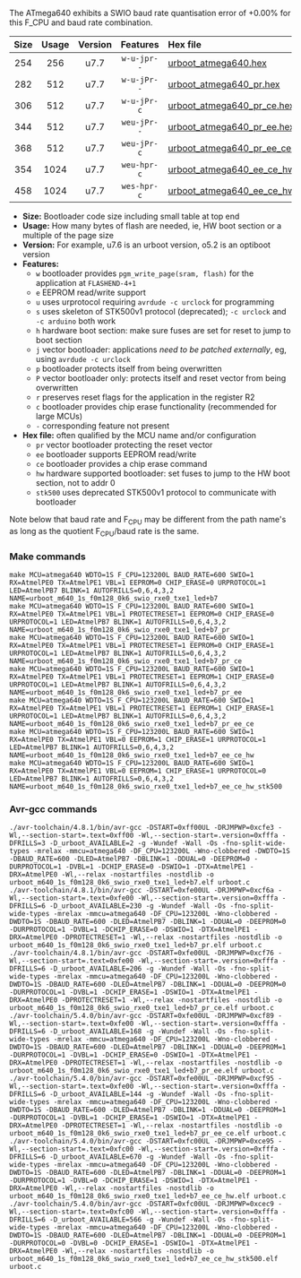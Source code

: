 The ATmega640 exhibits a SWIO baud rate quantisation error of +0.00% for this F_CPU and baud rate combination.

|Size|Usage|Version|Features|Hex file|
|:-:|:-:|:-:|:-:|:--|
|254|256|u7.7|`w-u-jpr--`|[urboot_atmega640.hex](https://raw.githubusercontent.com/stefanrueger/urboot.hex/main/cores/megacore/atmega640/watchdog_1_s/internal_oscillator/123200_hz/600_baud/uart0_rxe0_txe1/led%2Bb7/urboot_atmega640.hex)|
|282|512|u7.7|`w-u-jPr--`|[urboot_atmega640_pr.hex](https://raw.githubusercontent.com/stefanrueger/urboot.hex/main/cores/megacore/atmega640/watchdog_1_s/internal_oscillator/123200_hz/600_baud/uart0_rxe0_txe1/led%2Bb7/urboot_atmega640_pr.hex)|
|306|512|u7.7|`w-u-jPr-c`|[urboot_atmega640_pr_ce.hex](https://raw.githubusercontent.com/stefanrueger/urboot.hex/main/cores/megacore/atmega640/watchdog_1_s/internal_oscillator/123200_hz/600_baud/uart0_rxe0_txe1/led%2Bb7/urboot_atmega640_pr_ce.hex)|
|344|512|u7.7|`weu-jPr--`|[urboot_atmega640_pr_ee.hex](https://raw.githubusercontent.com/stefanrueger/urboot.hex/main/cores/megacore/atmega640/watchdog_1_s/internal_oscillator/123200_hz/600_baud/uart0_rxe0_txe1/led%2Bb7/urboot_atmega640_pr_ee.hex)|
|368|512|u7.7|`weu-jPr-c`|[urboot_atmega640_pr_ee_ce.hex](https://raw.githubusercontent.com/stefanrueger/urboot.hex/main/cores/megacore/atmega640/watchdog_1_s/internal_oscillator/123200_hz/600_baud/uart0_rxe0_txe1/led%2Bb7/urboot_atmega640_pr_ee_ce.hex)|
|354|1024|u7.7|`weu-hpr-c`|[urboot_atmega640_ee_ce_hw.hex](https://raw.githubusercontent.com/stefanrueger/urboot.hex/main/cores/megacore/atmega640/watchdog_1_s/internal_oscillator/123200_hz/600_baud/uart0_rxe0_txe1/led%2Bb7/urboot_atmega640_ee_ce_hw.hex)|
|458|1024|u7.7|`wes-hpr-c`|[urboot_atmega640_ee_ce_hw_stk500.hex](https://raw.githubusercontent.com/stefanrueger/urboot.hex/main/cores/megacore/atmega640/watchdog_1_s/internal_oscillator/123200_hz/600_baud/uart0_rxe0_txe1/led%2Bb7/urboot_atmega640_ee_ce_hw_stk500.hex)|

- **Size:** Bootloader code size including small table at top end
- **Usage:** How many bytes of flash are needed, ie, HW boot section or a multiple of the page size
- **Version:** For example, u7.6 is an urboot version, o5.2 is an optiboot version
- **Features:**
  + `w` bootloader provides `pgm_write_page(sram, flash)` for the application at `FLASHEND-4+1`
  + `e` EEPROM read/write support
  + `u` uses urprotocol requiring `avrdude -c urclock` for programming
  + `s` uses skeleton of STK500v1 protocol (deprecated); `-c urclock` and `-c arduino` both work
  + `h` hardware boot section: make sure fuses are set for reset to jump to boot section
  + `j` vector bootloader: applications *need to be patched externally*, eg, using `avrdude -c urclock`
  + `p` bootloader protects itself from being overwritten
  + `P` vector bootloader only: protects itself and reset vector from being overwritten
  + `r` preserves reset flags for the application in the register R2
  + `c` bootloader provides chip erase functionality (recommended for large MCUs)
  + `-` corresponding feature not present
- **Hex file:** often qualified by the MCU name and/or configuration
  + `pr` vector bootloader protecting the reset vector
  + `ee` bootloader supports EEPROM read/write
  + `ce` bootloader provides a chip erase command
  + `hw` hardware supported bootloader: set fuses to jump to the HW boot section, not to addr 0
  + `stk500` uses deprecated STK500v1 protocol to communicate with bootloader


Note below that baud rate and F<sub>CPU</sub> may be different from the path name's as long as the quotient F<sub>CPU</sub>/baud rate is the same.

### Make commands
```
make MCU=atmega640 WDTO=1S F_CPU=123200L BAUD_RATE=600 SWIO=1 RX=AtmelPE0 TX=AtmelPE1 VBL=1 EEPROM=0 CHIP_ERASE=0 URPROTOCOL=1 LED=AtmelPB7 BLINK=1 AUTOFRILLS=0,6,4,3,2 NAME=urboot_m640_1s_f0m128_0k6_swio_rxe0_txe1_led+b7
make MCU=atmega640 WDTO=1S F_CPU=123200L BAUD_RATE=600 SWIO=1 RX=AtmelPE0 TX=AtmelPE1 VBL=1 PROTECTRESET=1 EEPROM=0 CHIP_ERASE=0 URPROTOCOL=1 LED=AtmelPB7 BLINK=1 AUTOFRILLS=0,6,4,3,2 NAME=urboot_m640_1s_f0m128_0k6_swio_rxe0_txe1_led+b7_pr
make MCU=atmega640 WDTO=1S F_CPU=123200L BAUD_RATE=600 SWIO=1 RX=AtmelPE0 TX=AtmelPE1 VBL=1 PROTECTRESET=1 EEPROM=0 CHIP_ERASE=1 URPROTOCOL=1 LED=AtmelPB7 BLINK=1 AUTOFRILLS=0,6,4,3,2 NAME=urboot_m640_1s_f0m128_0k6_swio_rxe0_txe1_led+b7_pr_ce
make MCU=atmega640 WDTO=1S F_CPU=123200L BAUD_RATE=600 SWIO=1 RX=AtmelPE0 TX=AtmelPE1 VBL=1 PROTECTRESET=1 EEPROM=1 CHIP_ERASE=0 URPROTOCOL=1 LED=AtmelPB7 BLINK=1 AUTOFRILLS=0,6,4,3,2 NAME=urboot_m640_1s_f0m128_0k6_swio_rxe0_txe1_led+b7_pr_ee
make MCU=atmega640 WDTO=1S F_CPU=123200L BAUD_RATE=600 SWIO=1 RX=AtmelPE0 TX=AtmelPE1 VBL=1 PROTECTRESET=1 EEPROM=1 CHIP_ERASE=1 URPROTOCOL=1 LED=AtmelPB7 BLINK=1 AUTOFRILLS=0,6,4,3,2 NAME=urboot_m640_1s_f0m128_0k6_swio_rxe0_txe1_led+b7_pr_ee_ce
make MCU=atmega640 WDTO=1S F_CPU=123200L BAUD_RATE=600 SWIO=1 RX=AtmelPE0 TX=AtmelPE1 VBL=0 EEPROM=1 CHIP_ERASE=1 URPROTOCOL=1 LED=AtmelPB7 BLINK=1 AUTOFRILLS=0,6,4,3,2 NAME=urboot_m640_1s_f0m128_0k6_swio_rxe0_txe1_led+b7_ee_ce_hw
make MCU=atmega640 WDTO=1S F_CPU=123200L BAUD_RATE=600 SWIO=1 RX=AtmelPE0 TX=AtmelPE1 VBL=0 EEPROM=1 CHIP_ERASE=1 URPROTOCOL=0 LED=AtmelPB7 BLINK=1 AUTOFRILLS=0,6,4,3,2 NAME=urboot_m640_1s_f0m128_0k6_swio_rxe0_txe1_led+b7_ee_ce_hw_stk500
```

### Avr-gcc commands
```
./avr-toolchain/4.8.1/bin/avr-gcc -DSTART=0xff00UL -DRJMPWP=0xcfe3 -Wl,--section-start=.text=0xff00 -Wl,--section-start=.version=0xfffa -DFRILLS=3 -D_urboot_AVAILABLE=2 -g -Wundef -Wall -Os -fno-split-wide-types -mrelax -mmcu=atmega640 -DF_CPU=123200L -Wno-clobbered -DWDTO=1S -DBAUD_RATE=600 -DLED=AtmelPB7 -DBLINK=1 -DDUAL=0 -DEEPROM=0 -DURPROTOCOL=1 -DVBL=1 -DCHIP_ERASE=0 -DSWIO=1 -DTX=AtmelPE1 -DRX=AtmelPE0 -Wl,--relax -nostartfiles -nostdlib -o urboot_m640_1s_f0m128_0k6_swio_rxe0_txe1_led+b7.elf urboot.c
./avr-toolchain/4.8.1/bin/avr-gcc -DSTART=0xfe00UL -DRJMPWP=0xcf6a -Wl,--section-start=.text=0xfe00 -Wl,--section-start=.version=0xfffa -DFRILLS=6 -D_urboot_AVAILABLE=230 -g -Wundef -Wall -Os -fno-split-wide-types -mrelax -mmcu=atmega640 -DF_CPU=123200L -Wno-clobbered -DWDTO=1S -DBAUD_RATE=600 -DLED=AtmelPB7 -DBLINK=1 -DDUAL=0 -DEEPROM=0 -DURPROTOCOL=1 -DVBL=1 -DCHIP_ERASE=0 -DSWIO=1 -DTX=AtmelPE1 -DRX=AtmelPE0 -DPROTECTRESET=1 -Wl,--relax -nostartfiles -nostdlib -o urboot_m640_1s_f0m128_0k6_swio_rxe0_txe1_led+b7_pr.elf urboot.c
./avr-toolchain/4.8.1/bin/avr-gcc -DSTART=0xfe00UL -DRJMPWP=0xcf76 -Wl,--section-start=.text=0xfe00 -Wl,--section-start=.version=0xfffa -DFRILLS=6 -D_urboot_AVAILABLE=206 -g -Wundef -Wall -Os -fno-split-wide-types -mrelax -mmcu=atmega640 -DF_CPU=123200L -Wno-clobbered -DWDTO=1S -DBAUD_RATE=600 -DLED=AtmelPB7 -DBLINK=1 -DDUAL=0 -DEEPROM=0 -DURPROTOCOL=1 -DVBL=1 -DCHIP_ERASE=1 -DSWIO=1 -DTX=AtmelPE1 -DRX=AtmelPE0 -DPROTECTRESET=1 -Wl,--relax -nostartfiles -nostdlib -o urboot_m640_1s_f0m128_0k6_swio_rxe0_txe1_led+b7_pr_ce.elf urboot.c
./avr-toolchain/5.4.0/bin/avr-gcc -DSTART=0xfe00UL -DRJMPWP=0xcf89 -Wl,--section-start=.text=0xfe00 -Wl,--section-start=.version=0xfffa -DFRILLS=6 -D_urboot_AVAILABLE=168 -g -Wundef -Wall -Os -fno-split-wide-types -mrelax -mmcu=atmega640 -DF_CPU=123200L -Wno-clobbered -DWDTO=1S -DBAUD_RATE=600 -DLED=AtmelPB7 -DBLINK=1 -DDUAL=0 -DEEPROM=1 -DURPROTOCOL=1 -DVBL=1 -DCHIP_ERASE=0 -DSWIO=1 -DTX=AtmelPE1 -DRX=AtmelPE0 -DPROTECTRESET=1 -Wl,--relax -nostartfiles -nostdlib -o urboot_m640_1s_f0m128_0k6_swio_rxe0_txe1_led+b7_pr_ee.elf urboot.c
./avr-toolchain/5.4.0/bin/avr-gcc -DSTART=0xfe00UL -DRJMPWP=0xcf95 -Wl,--section-start=.text=0xfe00 -Wl,--section-start=.version=0xfffa -DFRILLS=6 -D_urboot_AVAILABLE=144 -g -Wundef -Wall -Os -fno-split-wide-types -mrelax -mmcu=atmega640 -DF_CPU=123200L -Wno-clobbered -DWDTO=1S -DBAUD_RATE=600 -DLED=AtmelPB7 -DBLINK=1 -DDUAL=0 -DEEPROM=1 -DURPROTOCOL=1 -DVBL=1 -DCHIP_ERASE=1 -DSWIO=1 -DTX=AtmelPE1 -DRX=AtmelPE0 -DPROTECTRESET=1 -Wl,--relax -nostartfiles -nostdlib -o urboot_m640_1s_f0m128_0k6_swio_rxe0_txe1_led+b7_pr_ee_ce.elf urboot.c
./avr-toolchain/5.4.0/bin/avr-gcc -DSTART=0xfc00UL -DRJMPWP=0xce95 -Wl,--section-start=.text=0xfc00 -Wl,--section-start=.version=0xfffa -DFRILLS=6 -D_urboot_AVAILABLE=670 -g -Wundef -Wall -Os -fno-split-wide-types -mrelax -mmcu=atmega640 -DF_CPU=123200L -Wno-clobbered -DWDTO=1S -DBAUD_RATE=600 -DLED=AtmelPB7 -DBLINK=1 -DDUAL=0 -DEEPROM=1 -DURPROTOCOL=1 -DVBL=0 -DCHIP_ERASE=1 -DSWIO=1 -DTX=AtmelPE1 -DRX=AtmelPE0 -Wl,--relax -nostartfiles -nostdlib -o urboot_m640_1s_f0m128_0k6_swio_rxe0_txe1_led+b7_ee_ce_hw.elf urboot.c
./avr-toolchain/5.4.0/bin/avr-gcc -DSTART=0xfc00UL -DRJMPWP=0xcec9 -Wl,--section-start=.text=0xfc00 -Wl,--section-start=.version=0xfffa -DFRILLS=6 -D_urboot_AVAILABLE=566 -g -Wundef -Wall -Os -fno-split-wide-types -mrelax -mmcu=atmega640 -DF_CPU=123200L -Wno-clobbered -DWDTO=1S -DBAUD_RATE=600 -DLED=AtmelPB7 -DBLINK=1 -DDUAL=0 -DEEPROM=1 -DURPROTOCOL=0 -DVBL=0 -DCHIP_ERASE=1 -DSWIO=1 -DTX=AtmelPE1 -DRX=AtmelPE0 -Wl,--relax -nostartfiles -nostdlib -o urboot_m640_1s_f0m128_0k6_swio_rxe0_txe1_led+b7_ee_ce_hw_stk500.elf urboot.c
```

